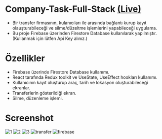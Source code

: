# Company-Task-Full-Stack  [(Live)](https://burhan-saglanmak-turizm-firma-task.netlify.app/)

- Bir transfer firmasının, kulanıcıları ile arasında bağlantı kurup kayıt olauşturabileceği ve silme/düzeltme işlemlerini yapabileceği uygulama.
- Bu proje Firebase üzerinden Firestore Database kullanılarak yapılmıştır. (Kullanmak için lütfen Api Key alınız.)

# Özellikler

- Firebase üzerinde Firestore Database kullanımı.
- React tarafında Redux toolkit ve UseState, UseEffect hookları kullanımı.
- Kullanıcının kayıt oluşturup araç, tarih ve lokasyon oluşturabileceği ekranlar.
- Transferlerin gösterildiği ekran.
- Silme, düzenleme işlemi.

# Screenshot

![1](https://user-images.githubusercontent.com/104764065/194746741-dab3a2f4-c6e5-490e-bd6f-97816f087550.png)
![2](https://user-images.githubusercontent.com/104764065/194746742-0ad6bb28-ef0a-4c0b-892c-3611f689de59.png)
![3](https://user-images.githubusercontent.com/104764065/194746743-c688a377-c4ef-4beb-abca-13ad318370b0.png)
![transfer](https://user-images.githubusercontent.com/104764065/194746747-da9bbf9c-4ad9-4cec-b512-bcdf6fcef4e5.png)
![firebase](https://user-images.githubusercontent.com/104764065/194746745-af3233aa-0b45-4091-845f-4ac1ad6b966b.png)
